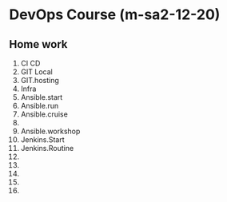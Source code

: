 # DevOps Course (m-sa2-12-20)

## Home work

01. CI CD
02. GIT Local
03. GIT.hosting
04. Infra
05. Ansible.start
06. Ansible.run
07. Ansible.cruise
08. 
09. Ansible.workshop
10. Jenkins.Start
11. Jenkins.Routine
12.
13.
14.
15.
16.
